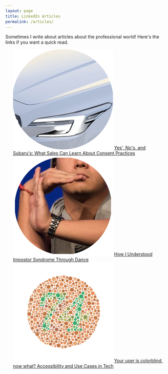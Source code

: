 ```yaml
---
layout: page
title: LinkedIn Articles
permalink: /articles/
---
```


Sometimes I write about articles about the professional world! Here's the links if you want a quick read.

<ul style="list-style: none;">
	<li>
		<img src="resources/SubaruLogo.png" height="312" width="312">
		<a href="https://www.linkedin.com/pulse/yes-nos-subarus-what-sales-can-learn-consent-practices-matthew-bogert">Yes'​, No's, and Subaru's: What Sales Can Learn About Consent Practices</a>
	</li>
	<li>
		<img src="resources/DanceLogo.png" height="312" width="312">
		<a href="https://www.linkedin.com/pulse/how-i-understood-impostor-syndrome-through-dance-matthew-bogert">How I Understood Impostor Syndrome Through Dance</a>
	</li>	
	<li>
		<img src="resources/ColorblindLogo.png" height="312" width="312">
		<a href="https://www.linkedin.com/pulse/your-user-colorblind-now-what-accessibility-use-cases-matthew-bogert">Your user is colorblind, now what? Accessibility and Use Cases in Tech</a>
	</li>
</ul>
